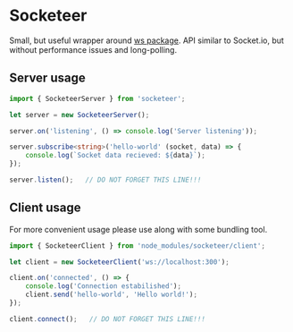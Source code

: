 
# Socketeer

Small, but useful wrapper around [ws package](https://www.npmjs.com/package/ws). API similar to Socket.io, but without performance issues and long-polling.


## Server usage

```typescript
import { SocketeerServer } from 'socketeer';

let server = new SocketeerServer();

server.on('listening', () => console.log('Server listening'));

server.subscribe<string>('hello-world' (socket, data) => {
    console.log(`Socket data recieved: ${data}`);
});

server.listen();   // DO NOT FORGET THIS LINE!!!
```


## Client usage

For more convenient usage please use along with some bundling tool.

```typescript
import { SocketeerClient } from 'node_modules/socketeer/client';

let client = new SocketeerClient('ws://localhost:300');

client.on('connected', () => {
    console.log('Connection estabilished');
    client.send('hello-world', 'Hello world!');
});

client.connect();   // DO NOT FORGET THIS LINE!!!
```
